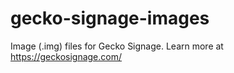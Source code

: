 # gecko-signage-images
Image (.img) files for Gecko Signage. Learn more at https://geckosignage.com/
